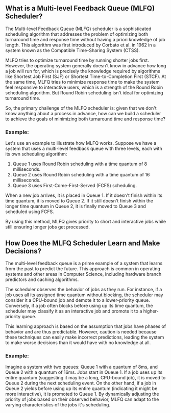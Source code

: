 ## What is a Multi-level Feedback Queue (MLFQ) Scheduler?

The Multi-level Feedback Queue (MLFQ) scheduler is a sophisticated scheduling algorithm that addresses the problem of optimizing both turnaround time and response time without having a priori knowledge of job length. This algorithm was first introduced by Corbato et al. in 1962 in a system known as the Compatible Time-Sharing System (CTSS). 

MLFQ tries to optimize turnaround time by running shorter jobs first. However, the operating system generally doesn't know in advance how long a job will run for, which is precisely the knowledge required by algorithms like Shortest Job First (SJF) or Shortest Time-to-Completion First (STCF). At the same time, MLFQ tries to minimize response time to make the system feel responsive to interactive users, which is a strength of the Round Robin scheduling algorithm. But Round Robin scheduling isn't ideal for optimizing turnaround time.

So, the primary challenge of the MLFQ scheduler is: given that we don't know anything about a process in advance, how can we build a scheduler to achieve the goals of minimizing both turnaround time and response time?

### Example:

Let's use an example to illustrate how MLFQ works. Suppose we have a system that uses a multi-level feedback queue with three levels, each with its own scheduling algorithm:

1. Queue 1 uses Round Robin scheduling with a time quantum of 8 milliseconds.
2. Queue 2 uses Round Robin scheduling with a time quantum of 16 milliseconds.
3. Queue 3 uses First-Come-First-Served (FCFS) scheduling.

When a new job arrives, it is placed in Queue 1. If it doesn't finish within its time quantum, it is moved to Queue 2. If it still doesn't finish within the longer time quantum in Queue 2, it is finally moved to Queue 3 and scheduled using FCFS.

By using this method, MLFQ gives priority to short and interactive jobs while still ensuring longer jobs get processed.

## How Does the MLFQ Scheduler Learn and Make Decisions?

The multi-level feedback queue is a prime example of a system that learns from the past to predict the future. This approach is common in operating systems and other areas in Computer Science, including hardware branch predictors and caching algorithms. 

The scheduler observes the behavior of jobs as they run. For instance, if a job uses all its assigned time quantum without blocking, the scheduler may consider it a CPU-bound job and demote it to a lower-priority queue. Conversely, if a job often blocks before using up its time quantum, the scheduler may classify it as an interactive job and promote it to a higher-priority queue.

This learning approach is based on the assumption that jobs have phases of behavior and are thus predictable. However, caution is needed because these techniques can easily make incorrect predictions, leading the system to make worse decisions than it would have with no knowledge at all.

### Example:

Imagine a system with two queues: Queue 1 with a quantum of 8ms, and Queue 2 with a quantum of 16ms. Jobs start in Queue 1. If a job uses up its entire quantum (suggesting it may be a long, CPU-bound job), it is moved to Queue 2 during the next scheduling event. On the other hand, if a job in Queue 2 yields before using up its entire quantum (indicating it might be more interactive), it is promoted to Queue 1. By dynamically adjusting the priority of jobs based on their observed behavior, MLFQ can adapt to the varying characteristics of the jobs it's scheduling.